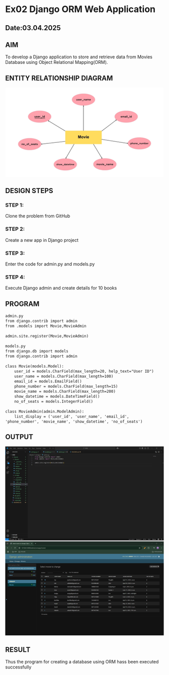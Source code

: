 # Ex02 Django ORM Web Application
## Date:03.04.2025

## AIM
To develop a Django application to store and retrieve data from Movies Database using Object Relational Mapping(ORM).

## ENTITY RELATIONSHIP DIAGRAM

![alt text](<er diagram.jpg>)

## DESIGN STEPS

### STEP 1:
Clone the problem from GitHub

### STEP 2:
Create a new app in Django project

### STEP 3:
Enter the code for admin.py and models.py

### STEP 4:
Execute Django admin and create details for 10 books

## PROGRAM

```
admin.py
from django.contrib import admin
from .models import Movie,MovieAdmin

admin.site.register(Movie,MovieAdmin)

models.py
from django.db import models
from django.contrib import admin

class Movie(models.Model):
    user_id = models.CharField(max_length=20, help_text="User ID")
    user_name = models.CharField(max_length=100)
    email_id = models.EmailField()
    phone_number = models.CharField(max_length=15)
    movie_name = models.CharField(max_length=200)
    show_datetime = models.DateTimeField()
    no_of_seats = models.IntegerField()

class MovieAdmin(admin.ModelAdmin):
    list_display = ('user_id', 'user_name', 'email_id', 'phone_number', 'movie_name', 'show_datetime', 'no_of_seats')

```

## OUTPUT
![alt text](Dharini/output1.jpg)
![alt text](Dharini/output.jpg)

## RESULT
Thus the program for creating a database using ORM hass been executed successfully
